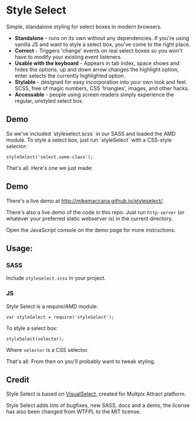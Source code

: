 # Style Select

Simple, standalone styling for select boxes in modern browsers.

 - **Standalone** - runs on its own without any dependencies. If you're using vanilla JS and want to style a select box, you've come to the right place.
 - **Correct** - Triggers 'change' events on real select boxes so you won't have to modify your existing event listeners.
 - **Usable with the keyboard** - Appears in tab index, space shows and hides the options, up and down arrow changes the highlight option, enter selects the currently highlighted option.
 - **Stylable** - designed for easy incorporation into your own look and feel. SCSS, free of magic numbers, CSS 'triangles', images, and other hacks. 
 - **Accessable** - people using screen readers simply experience the regular, unstyled select box.

 <h2>Demo</h2>

 <p>So we've included `styleselect.scss` in our SASS and loaded the AMD module. To style a select box, just run `styleSelect` with a CSS-style selector:</p>

 <code>styleSelect('select.some-class');</code>

 <p>That's all. Here's one we just made: </p>

## Demo

There's a live demo at http://mikemaccana.github.io/styleselect/.

There's also a live demo of the code in this repo. Just run `http-server` (or whatever your preferred static webserver is) in the current directory.

Open the JavaScript console on the demo page for more instructions.

## Usage:

### SASS

Include `styleselect.scss` in your project.

### JS

Style Select is a require/AMD module:

    var styleSelect = require('styleSelect');

To style a select box:

    styleSelect(selector);

Where `selector` is a CSS selector.

That's all. From then on you'll probably want to tweak styling.

## Credit

Style Select is based on [VisualSelect](https://github.com/LeslieOA/VisualSelect), created for Multplx Attract platform.

Style Select adds lots of bugfixes, new SASS, docs and a demo, the license has also been changed from WTFPL to the MIT license.
